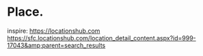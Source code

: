 # Place.
inspire: https://locationshub.com https://sfc.locationshub.com/location_detail_content.aspx?id=999-17043&amp;parent=search_results
